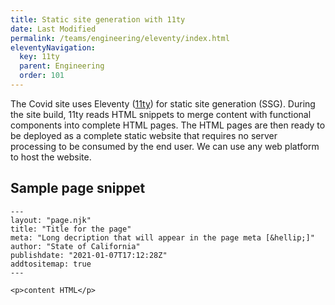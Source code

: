 ```yaml
---
title: Static site generation with 11ty
date: Last Modified 
permalink: /teams/engineering/eleventy/index.html
eleventyNavigation:
  key: 11ty
  parent: Engineering
  order: 101
---
```


The Covid site uses Eleventy ([11ty](https://www.11ty.dev/)) for static site generation (SSG). During the site build, 11ty reads HTML snippets to merge content with functional components into complete HTML pages.  The HTML pages are then ready to be deployed as a complete static website that requires no server processing to be consumed by the end user.  We can use any web platform to host the website.

## Sample page snippet ##

```nunjucks
---
layout: "page.njk"
title: "Title for the page"
meta: "Long decription that will appear in the page meta [&hellip;]"
author: "State of California"
publishdate: "2021-01-07T17:12:28Z"
addtositemap: true
---

<p>content HTML</p>
```
